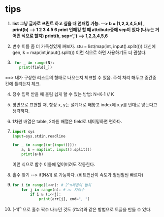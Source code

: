 # tips



1. **list 그냥 글자로 프린트 하고 싶을 때 언패킹 가능.**
   **--> b = [1,2,3,4,5,6] , print(b)
   --> 1 2 3 4 5 6
   print 언패킹 할 때 attribute중에 sep이 있다 (나누는 거 어떤 식으로 할지)
   print(b, sep=',')**
   **--> 1,2,3,4,5,6**

2. 변수 이름 좀 더 가독성있게 짜보자.
   stu = list(map(int, input().split())) 대신에
   gen, k = map(int,input().split()) 이런 식으로 하면 사용하기도 더 괜찮다.

3. ```python
    for _ in range(N):
      print(field[_])
    ```

  ==> 내가 구상한 리스트의 형태로 나오는지 체크할 수 있음. 주석 처리 해두고 중간중간에 틀리는지 체크.


4. 정수 입력 받을 때 올림 쉽게 할 수 있는 방법: N+K-1 // K



5. 평면으로 표현할 때, 항상 x, y는 설계대로 해놓고 index에 x,y를 반대로 넣는다고 생각하자.



6. 1차원 배열은 table, 2차원 배열은 field로 네이밍하면 편하다.



7. ```python
   import sys
   input=sys.stdin.readline
   
   for _ in range(int(input())):
       a, b = map(int, input().split())
       print(a+b)
   ```

   이런 식으로 함수 이름에 덮어버려도 작동한다.



8. 홀수 찾기 --> if(N&1) 로 가능하다. (비트연산이 속도가 훨씬훨씬 빠르다)



9. ```python
   for i in range(1<<n): # 2^n제곱의 범위
       for j in range(n): # n: 자리수
           if i & (1<<j):
               print(arr[j], end=", ")
   ```



10. (-1)<sup>n</sup> 으로 홀수 짝수 나누던 것도 (i%2)와 같은 방법으로 토글을 만들 수 있다.